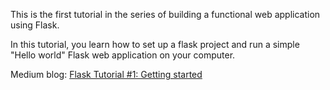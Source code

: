 This is the first tutorial in the series of building a functional web application using Flask.

In this tutorial, you learn how to set up a flask project and run a simple "Hello world"  Flask web application on your computer.

Medium blog: [Flask Tutorial #1: Getting started](https://swethag04.medium.com/flask-tutorial-1-getting-started-ca172d2db05d)
